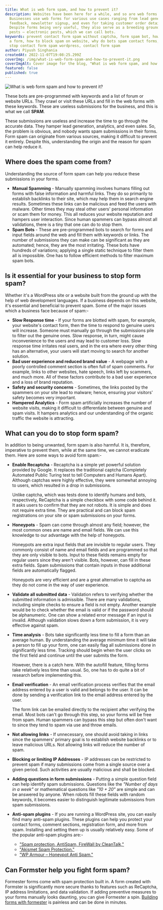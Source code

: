 ```yaml
---
title: What is web form spam, and how to prevent it?
description: Websites have been here for a while, and so are web forms.
  Businesses use web forms for various use cases ranging from lead generation,
  feedback, newsletter signup, and even for taking customer order details.
  Despite forms being very useful, they also serve as a breeding ground for
  pests — electronic pests, which we can call bots.
keywords: prevent contact form spam without captcha, form spam bot, how to spam
  a form, how to block spam on website, why do bots spam contact forms, how to
  stop contact form spam wordpress, contact form spam
author: Piyush Singhania
createdAt: 2022-11-07T19:08:25.299Z
coverImg: /img/what-is-web-form-spam-and-how-to-prevent-it.png
coverImgAlt: Cover image for the blog, "What is web form spam, and how to prevent it?"
featured: false
published: true
---
```

![What is web form spam and how to prevent it?](/img/what-is-web-form-spam-and-how-to-prevent-it.png "What is web form spam and how to prevent it?")

These bots are pre-programmed with keywords and a list of forum or website URLs. They crawl or visit these URLs and fill in the web forms with these keywords. These are useless submissions for the business, and this is what we call **SPAM**.

These submissions are useless and increase the time to go through the accurate data. They hamper lead generation, analytics, and even sales. So, the problem is obvious, and nobody wants spam submissions in their forms. Form spam can originate from various sources, making it difficult to prevent it entirely. Despite this, understanding the origin and the reason for spam can help reduce it.

## Where does the spam come from?

Understanding the source of form spam can help you reduce these submissions in your forms.

* **M﻿anual Spamming** - Manually spamming involves humans filling out forms with false information and harmful links. They do so primarily to establish backlinks to their site, which may help them in search engine results. Sometimes these links can be malicious and feed the users with malware. Other times they may steal other users' personal information or scam them for money. This all reduces your website reputation and hampers user interaction. Since human spammers can bypass almost all validations, there is a tiny that one can do to stop them.
* **S﻿pam Bots** - These are pre-programmed bots to search for forms and input fields around the web and fill them with keywords or links. The number of submissions they can make can be significant as they are automated; hence, they are the most irritating. These bots have hundreds of variations; applying a single static technique to filter them all is impossible. One has to follow efficient methods to filter maximum spam bots.



## Is it essential for your business to stop form spam?

Whether it's a WordPress site or a website built from the ground up with the help of web development languages. If a business depends on this website, it's essential and beneficial to prevent spam. Some of the major issues which a business face because of spam:-

* **S﻿low Response time** - If your forms are blotted with spam, for example, your website's contact form,  then the time to respond to genuine users will increase. Someone must manually go through the submissions pile to filter out the genuine ones. Slow response, in turn, might cause inconvenience to the users and may lead to customer loss. Slow response time irritates real users, and in the era where every other thing has an alternative, your users will start moving to search for another solution.
* **B﻿ad user experience and reduced brand value** - A webpage with a poorly controlled comment section is often full of spam comments. For example, links to other websites, hate speech, links left by scammers, and much more. All of these factors contribute to a bad user experience and a loss of brand reputation.
* **S﻿afety and security concerns** - Sometimes, the links posted by the spammers on your site lead to malware; hence, ensuring your visitors' safety becomes very important.
* **H﻿ampered Analytics** - Form spam artificially increases the number of website visits, making it difficult to differentiate between genuine and spam visits. It hampers analytics and our understanding of the organic traffic the website is attracting.



## What can you do to stop form spam?

In addition to being unwanted, form spam is also harmful. It is, therefore, imperative to prevent them, while at the same time, we cannot eradicate them. Here are some ways to avoid form spam:-

* **Enable Recaptcha** - Recaptcha is a simple yet powerful solution provided by Google. It replaces the traditional captcha (Completely Automated Public Turing test to tell Computers and Humans Apart). Although captchas were highly effective, they were somewhat annoying to users, which resulted in a drop in submissions.

  Unlike captcha, which was tests done to identify humans and bots, respectively,  ReCaptcha is a simple checkbox with some code behind it. It asks users to confirm that they are not robots. It is simple and does not require extra time. They are practical and can block spam registrations on your site or spam submissions on your forms.
* **Honeypots** - Spam can come through almost any field; however, the most common ones are name and email fields. We can use this knowledge to our advantage with the help of honeypots. 

  Honeypots are extra input fields that are invisible to regular users. They commonly consist of name and email fields and are programmed so that they are only visible to bots. Input to these fields remains empty for regular users since they aren't visible. Bots, however, can fill in these extra fields. Spam submissions that contain inputs in those additional fields are automatically flagged.

  Honeypots are very efficient and are a great alternative to captcha as they do not come in the way of user experience.
* **Validate all submitted data** - Validation refers to verifying whether the submitted information is admissible. There are many validations, including simple checks to ensure a field is not empty. Another example would be to check whether the email is valid or if the password should be alphanumeric. One can show a related error message if an input is invalid. Although validation slows down a form submission, it is very effective against spam.
* **Time analysis** - Bots take significantly less time to fill a form than an average human. By understanding the average minimum time it will take a person to fill up your form, one can easily flag all submissions done in significantly less time. Tracking should begin when the user clicks on the first field and continue until the user submits the form.

  However, there is a catch here. With the autofill feature, filling forms take relatively less time than usual. So, one has to do quite a bit of research before implementing this.
* **Email verification** - An email verification process verifies that the email address entered by a user is valid and belongs to the user. It can be done by sending a verification link to the email address entered by the user.

  The form link can be emailed directly to the recipient after verifying the email. Most bots can't go through this step, so your forms will be free from spam. Human spammers can bypass this step but often don't want to since they tend to spam via use and throw emails.
* **Not allowing links** - If unnecessary, one should avoid taking in links since the spammers' primary goal is to establish website backlinks or to leave malicious URLs. Not allowing links will reduce the number of spam.
* **Blocking or limiting IP Addresses** - IP addresses can be restricted to prevent spam if many submissions come from a single source over a given period. Such activities are usually malicious and shall be blocked.
* **Adding questions in form submissions** - Putting a simple question field can help identify spam submissions. Questions like the *"Number of days in a week"* or mathematical questions like *"10 + 20"* are simple and can be answered by anyone. When robots fill these fields with random keywords, it becomes easier to distinguish legitimate submissions from spam submissions.
* **Anti-spam plugins** - If you are running a WordPress site, you can easily find many anti-spam plugins. These plugins can help you protect your contact forms, comment sections, registration form, and more from spam. Installing and setting them up is usually relatively easy. Some of the popular anti-spam plugins are:-  

  * ["Spam protection, AntiSpam, FireWall by CleanTalk," ](https://wordpress.org/plugins/cleantalk-spam-protect/) 
  * ["Akismet Spam Protection."](https://wordpress.org/plugins/akismet/) 
  * ["WP Armour – Honeypot Anti Spam."](https://wordpress.org/plugins/honeypot/) 

## Can Formster help you fight form spam?

Formester forms come with spam protection built in. A form created with Formster is significantly more secure thanks to features such as ReCaptcha, IP address limitations, and data validation. If adding preventive measures to your forms manually looks daunting, you can give Formester a spin. [Building forms with formester](https://formester.com/blog/how-to-create-form-or-survey/) is painless and can be done in minutes.